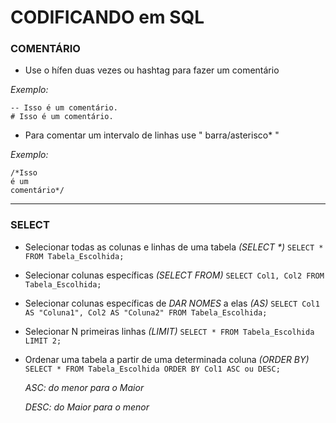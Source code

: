 # **CODIFICANDO em SQL**

### COMENTÁRIO

- Use o hífen duas vezes ou hashtag para fazer um comentário

*Exemplo:*
```
-- Isso é um comentário.
# Isso é um comentário.
```

- Para comentar um intervalo de linhas use " barra/asterisco* "

*Exemplo:*
```
/*Isso
é um
comentário*/
```
<hr>

### SELECT
- Selecionar todas as colunas e linhas de uma tabela _(SELECT *)_
`SELECT * FROM Tabela_Escolhida;`

- Selecionar colunas específicas _(SELECT FROM)_
`SELECT Col1, Col2 FROM Tabela_Escolhida;`

- Selecionar colunas específicas de _DAR NOMES_ a elas _(AS)_
`SELECT Col1 AS "Coluna1", Col2 AS "Coluna2" FROM Tabela_Escolhida;`

- Selecionar N primeiras linhas _(LIMIT)_
`SELECT * FROM Tabela_Escolhida LIMIT 2;`

- Ordenar uma tabela a partir de uma determinada coluna _(ORDER BY)_
`SELECT * FROM Tabela_Escolhida ORDER BY Col1 ASC ou DESC;`

  _ASC: do menor para o Maior_

  _DESC: do Maior para o menor_
